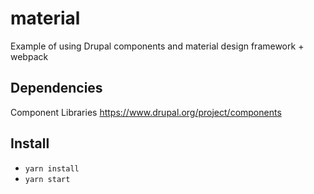 # material
Example of using Drupal components and material design framework + webpack

## Dependencies
Component Libraries https://www.drupal.org/project/components

## Install
- `yarn install`
- `yarn start`
